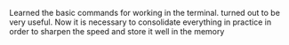 Learned the basic commands for working in the terminal. turned out to be very useful. Now it is necessary to consolidate everything in practice in order to sharpen the speed and store it well in the memory

